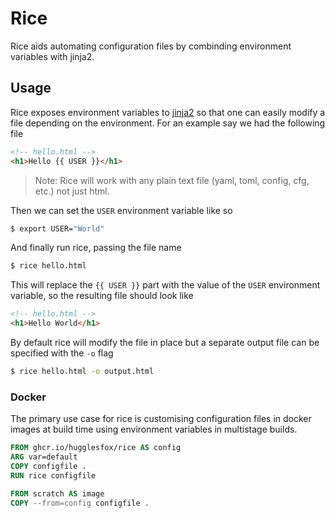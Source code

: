 # Rice

Rice aids automating configuration files by combinding environment variables
with jinja2.

## Usage

Rice exposes environment variables to
[jinja2](https://jinja.palletsprojects.com) so that one can easily modify a file
depending on the environment. For an example say we had the following file

```html
<!-- hello.html -->
<h1>Hello {{ USER }}</h1>
```

> Note: Rice will work with any plain text file (yaml, toml, config, cfg, etc.)
> not just html.

Then we can set the `USER` environment variable like so

``` sh
$ export USER="World"
```

And finally run rice, passing the file name

```sh
$ rice hello.html
```

This will replace the `{{ USER }}` part with the value of the `USER` environment
variable, so the resulting file should look like

```html
<!-- hello.html -->
<h1>Hello World</h1>
```

By default rice will modify the file in place but a separate output file can be
specified with the `-o` flag

```sh
$ rice hello.html -o output.html
```

### Docker

The primary use case for rice is customising configuration files in docker
images at build time using environment variables in multistage builds.

``` dockerfile
FROM ghcr.io/hugglesfox/rice AS config
ARG var=default
COPY configfile .
RUN rice configfile

FROM scratch AS image
COPY --from=config configfile .
```

